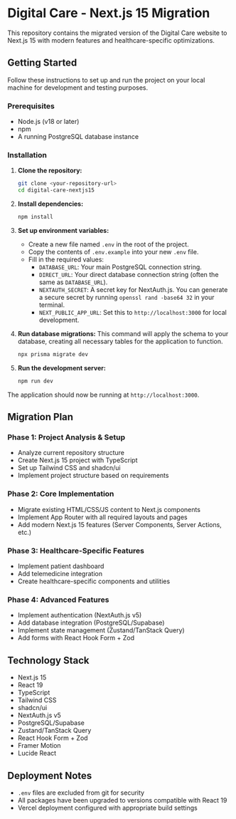 # Digital Care - Next.js 15 Migration

This repository contains the migrated version of the Digital Care website to Next.js 15 with modern features and healthcare-specific optimizations.

## Getting Started

Follow these instructions to set up and run the project on your local machine for development and testing purposes.

### Prerequisites

- Node.js (v18 or later)
- npm
- A running PostgreSQL database instance

### Installation

1.  **Clone the repository:**
    ```bash
    git clone <your-repository-url>
    cd digital-care-nextjs15
    ```

2.  **Install dependencies:**
    ```bash
    npm install
    ```

3.  **Set up environment variables:**
    - Create a new file named `.env` in the root of the project.
    - Copy the contents of `.env.example` into your new `.env` file.
    - Fill in the required values:
      - `DATABASE_URL`: Your main PostgreSQL connection string.
      - `DIRECT_URL`: Your direct database connection string (often the same as `DATABASE_URL`).
      - `NEXTAUTH_SECRET`: A secret key for NextAuth.js. You can generate a secure secret by running `openssl rand -base64 32` in your terminal.
      - `NEXT_PUBLIC_APP_URL`: Set this to `http://localhost:3000` for local development.

4.  **Run database migrations:**
    This command will apply the schema to your database, creating all necessary tables for the application to function.
    ```bash
    npx prisma migrate dev
    ```

5.  **Run the development server:**
    ```bash
    npm run dev
    ```

The application should now be running at `http://localhost:3000`.

## Migration Plan

### Phase 1: Project Analysis & Setup
- Analyze current repository structure
- Create Next.js 15 project with TypeScript
- Set up Tailwind CSS and shadcn/ui
- Implement project structure based on requirements

### Phase 2: Core Implementation
- Migrate existing HTML/CSS/JS content to Next.js components
- Implement App Router with all required layouts and pages
- Add modern Next.js 15 features (Server Components, Server Actions, etc.)

### Phase 3: Healthcare-Specific Features
- Implement patient dashboard
- Add telemedicine integration
- Create healthcare-specific components and utilities

### Phase 4: Advanced Features
- Implement authentication (NextAuth.js v5)
- Add database integration (PostgreSQL/Supabase)
- Implement state management (Zustand/TanStack Query)
- Add forms with React Hook Form + Zod

## Technology Stack
- Next.js 15
- React 19
- TypeScript
- Tailwind CSS
- shadcn/ui
- NextAuth.js v5
- PostgreSQL/Supabase
- Zustand/TanStack Query
- React Hook Form + Zod
- Framer Motion
- Lucide React

## Deployment Notes
- `.env` files are excluded from git for security
- All packages have been upgraded to versions compatible with React 19
- Vercel deployment configured with appropriate build settings